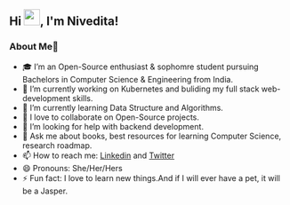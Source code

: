 ## Hi <img src="https://github.com/TheDudeThatCode/TheDudeThatCode/blob/master/Assets/Hi.gif" width="29px">, I'm Nivedita!


### About Me🚀

- 🎓 I’m an Open-Source enthusiast & sophomre student pursuing Bachelors in Computer Science & Engineering from India.
- 🔭 I’m currently working on Kubernetes and buliding my full stack web-development skills.
- 🌱 I’m currently learning Data Structure and Algorithms.
- 👯 I love to collaborate on Open-Source projects.
- 🤔 I’m looking for help with backend development.
- 💬 Ask me about books, best resources for learning Computer Science, research roadmap.
- 📫 How to reach me: [Linkedin](https://www.linkedin.com/in/nivedita-prasad-706719194/) and [Twitter](https://twitter.com/NiveditaPrasa15)
- 😄 Pronouns: She/Her/Hers
- ⚡ Fun fact: I love to learn new things.And if I will ever have a pet, it will be a Jasper.

